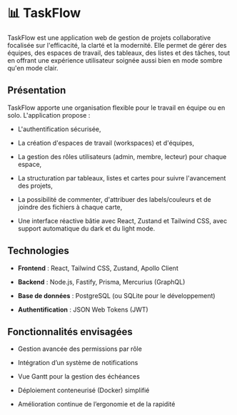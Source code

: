 # 📊 TaskFlow

TaskFlow est une application web de gestion de projets collaborative focalisée sur l'efficacité, la clarté et la modernité. Elle permet de gérer des équipes, des espaces de travail, des tableaux, des listes et des tâches, tout en offrant une expérience utilisateur soignée aussi bien en mode sombre qu'en mode clair.



## Présentation

TaskFlow apporte une organisation flexible pour le travail en équipe ou en solo. L'application propose :

- L'authentification sécurisée,

- La création d'espaces de travail (workspaces) et d'équipes,

- La gestion des rôles utilisateurs (admin, membre, lecteur) pour chaque espace,

- La structuration par tableaux, listes et cartes pour suivre l'avancement des projets,

- La possibilité de commenter, d'attribuer des labels/couleurs et de joindre des fichiers à chaque carte,

- Une interface réactive bâtie avec React, Zustand et Tailwind CSS, avec support automatique du dark et du light mode.


## Technologies

- **Frontend** : React, Tailwind CSS, Zustand, Apollo Client

- **Backend** : Node.js, Fastify, Prisma, Mercurius (GraphQL)

- **Base de données** : PostgreSQL (ou SQLite pour le développement)

- **Authentification** : JSON Web Tokens (JWT)


## Fonctionnalités envisagées

- Gestion avancée des permissions par rôle

- Intégration d’un système de notifications

- Vue Gantt pour la gestion des échéances

- Déploiement conteneurisé (Docker) simplifié

- Amélioration continue de l’ergonomie et de la rapidité



